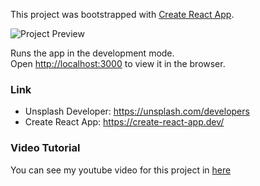 This project was bootstrapped with [Create React App](https://github.com/facebook/create-react-app).

![Project Preview](./src/find-images.png)





Runs the app in the development mode.<br />
Open [http://localhost:3000](http://localhost:3000) to view it in the browser.

### Link

- Unsplash Developer: https://unsplash.com/developers
- Create React App: https://create-react-app.dev/

### Video Tutorial

You can see my youtube video for this project in [here](https://youtu.be/yUau8xImmK0)